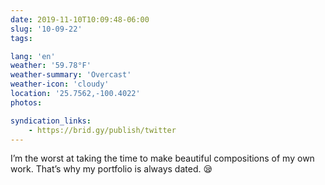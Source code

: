 ```yaml
---
date: 2019-11-10T10:09:48-06:00
slug: '10-09-22'
tags:

lang: 'en'
weather: '59.78°F'
weather-summary: 'Overcast'
weather-icon: 'cloudy'
location: '25.7562,-100.4022'
photos:

syndication_links:
    - https://brid.gy/publish/twitter
---
```

I’m the worst at taking the time to make beautiful compositions of my own work. That’s why my portfolio is always dated. 😪